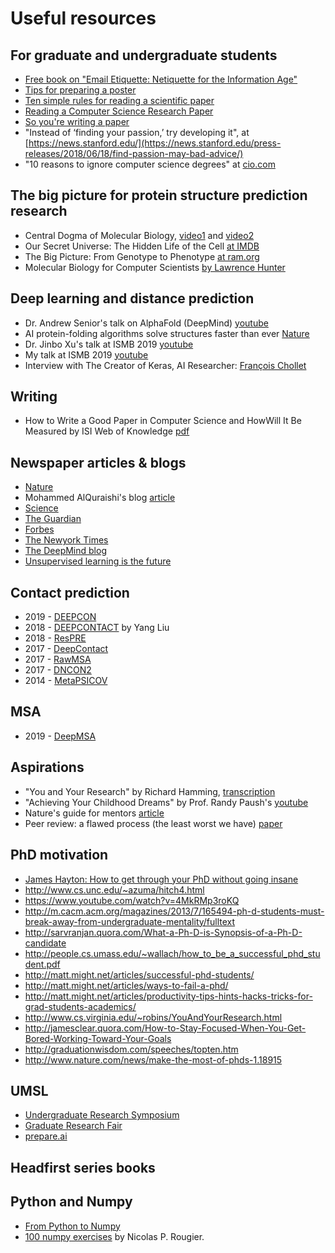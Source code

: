 # Useful resources

## For graduate and undergraduate students
* [Free book on "Email Etiquette: Netiquette for the Information Age"](https://www.amazon.com/Email-Etiquette-Netiquette-Information-Age-ebook/dp/B0057CTXGS)
* [Tips for preparing a poster](https://writing.wisc.edu/handbook/assignments/posterpresentations/#what)
* [Ten simple rules for reading a scientific paper](https://journals.plos.org/ploscompbiol/article?id=10.1371/journal.pcbi.1008032)
* [Reading a Computer Science Research Paper](./reading_cs_paper.pdf)
* [So you're writing a paper](https://www.nature.com/articles/nmeth.4532)
* "Instead of ‘finding your passion,’ try developing it", at [https://news.stanford.edu/](https://news.stanford.edu/press-releases/2018/06/18/find-passion-may-bad-advice/)
* "10 reasons to ignore computer science degrees" at [cio.com](https://www.cio.com/article/3293010/10-reasons-to-ignore-computer-science-degrees.html)

## The big picture for protein structure prediction research
* Central Dogma of Molecular Biology, [video1](https://www.youtube.com/watch?v=gG7uCskUOrA) and [video2](https://www.youtube.com/watch?v=KIvBn6gfRgY)
* Our Secret Universe: The Hidden Life of the Cell [at IMDB](https://www.imdb.com/title/tt2525604/)
* The Big Picture: From Genotype to Phenotype [at ram.org](http://ram.org/compbio/big_picture.html)
* Molecular Biology for Computer Scientists [by Lawrence Hunter](https://www.cs.princeton.edu/~mona/IntroMaterials/hunter-bio-for-CS.pdf)

## Deep learning and distance prediction
* Dr. Andrew Senior's talk on AlphaFold (DeepMind) [youtube](https://www.youtube.com/watch?v=uQ1uVbrIv-Q)
* AI protein-folding algorithms solve structures faster than ever [Nature](https://www.nature.com/articles/d41586-019-01357-6)
* Dr. Jinbo Xu's talk at ISMB 2019 [youtube](https://www.youtube.com/watch?v=qAm22TRtgOU)
* My talk at ISMB 2019 [youtube](https://www.youtube.com/watch?v=HqjjZHGw4Ac)
* Interview with The Creator of Keras, AI Researcher: [François Chollet](https://hackernoon.com/interview-with-the-creator-of-keras-ai-researcher-fran%C3%A7ois-chollet-823cf1099b7c)

## Writing
* How to Write a Good Paper in Computer Science and HowWill It Be Measured by ISI Web of Knowledge [pdf](./How_to_Write_a_Good_Paper.pdf)

## Newspaper articles & blogs
* [Nature](https://www.nature.com/articles/d41586-019-01357-6)
* Mohammed AlQuraishi's blog [article](https://moalquraishi.wordpress.com/2018/12/09/alphafold-casp13-what-just-happened/)
* [Science](https://www.sciencemag.org/news/2018/12/google-s-deepmind-aces-protein-folding)
* [The Guardian](https://www.theguardian.com/science/2018/dec/02/google-deepminds-ai-program-alphafold-predicts-3d-shapes-of-proteins)
* [Forbes](https://www.forbes.com/sites/samshead/2018/12/03/deepmind-starts-to-show-how-ai-can-be-used-to-solve-scientific-problems)
* [The Newyork Times](https://www.nytimes.com/2019/02/05/technology/artificial-intelligence-drug-research-deepmind.html)
* [The DeepMind blog](https://deepmind.com/blog/alphafold)
* [Unsupervised learning is the future](https://moalquraishi.wordpress.com/2019/04/01/the-future-of-protein-science-will-not-be-supervised/)

## Contact prediction
* 2019 - [DEEPCON](https://github.com/ba-lab/DEEPCON)
* 2018 - [DEEPCONTACT](https://github.com/largelymfs/deepcontact) by Yang Liu
* 2018 - [ResPRE](https://github.com/leeyang/ResPRE)
* 2017 - [DeepContact](https://github.com/largelymfs/deepcontact)
* 2017 - [RawMSA](https://bitbucket.org/clami66/rawmsa/src/master/)
* 2017 - [DNCON2](https://github.com/multicom-toolbox/DNCON2)
* 2014 - [MetaPSICOV](https://github.com/psipred/metapsicov)

## MSA
* 2019 - [DeepMSA](https://zhanglab.ccmb.med.umich.edu/DeepMSA/)

## Aspirations
* "You and Your Research" by Richard Hamming, [transcription](http://www.cs.virginia.edu/~robins/YouAndYourResearch.html)
* "Achieving Your Childhood Dreams" by Prof. Randy Paush's [youtube](https://www.youtube.com/watch?v=ji5_MqicxSo)
* Nature's guide for mentors [article](https://www.nature.com/articles/447791a)
* Peer review: a flawed process (the least worst we have) [paper](https://www.ncbi.nlm.nih.gov/pmc/articles/PMC1420798/)

## PhD motivation
* [James Hayton: How to get through your PhD without going insane](https://www.youtube.com/watch?v=4MkRMp3roKQ&list=LLIuidueYpCwUTwc5dsM4o9g&index=161&t=0s)
* http://www.cs.unc.edu/~azuma/hitch4.html  
* https://www.youtube.com/watch?v=4MkRMp3roKQ  
* http://m.cacm.acm.org/magazines/2013/7/165494-ph-d-students-must-break-away-from-undergraduate-mentality/fulltext  
* http://sarvranjan.quora.com/What-a-Ph-D-is-Synopsis-of-a-Ph-D-candidate  
* http://people.cs.umass.edu/~wallach/how_to_be_a_successful_phd_student.pdf  
* http://matt.might.net/articles/successful-phd-students/  
* http://matt.might.net/articles/ways-to-fail-a-phd/  
* http://matt.might.net/articles/productivity-tips-hints-hacks-tricks-for-grad-students-academics/  
* http://www.cs.virginia.edu/~robins/YouAndYourResearch.html  
* http://jamesclear.quora.com/How-to-Stay-Focused-When-You-Get-Bored-Working-Toward-Your-Goals  
* http://graduationwisdom.com/speeches/topten.htm  
* http://www.nature.com/news/make-the-most-of-phds-1.18915  

## UMSL
* [Undergraduate Research Symposium](https://www.umsl.edu/divisions/artscience/undg-research/URSW.html)
* [Graduate Research Fair](https://www.umsl.edu/gradschool/events/grad-research-fair.html)
* [prepare.ai](https://prepare.ai/conference/)

## Headfirst series books

## Python and Numpy
* [From Python to Numpy](https://www.labri.fr/perso/nrougier/from-python-to-numpy/)
* [100 numpy exercises](https://github.com/rougier/numpy-100/blob/master/100_Numpy_exercises.ipynb) by Nicolas P. Rougier.

